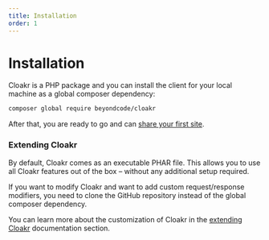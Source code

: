 ```yaml
---
title: Installation
order: 1
---
```


# Installation
 
Cloakr is a PHP package and you can install the client for your local machine as a global composer dependency:

```bash
composer global require beyondcode/cloakr
```

After that, you are ready to go and can [share your first site](/docs/cloakr/getting-started/sharing-your-first-site).

### Extending Cloakr

By default, Cloakr comes as an executable PHAR file. This allows you to use all Cloakr features out of the box – without any additional setup required.

If you want to modify Cloakr and want to add custom request/response modifiers, you need to clone the GitHub repository instead of the global composer dependency.

You can learn more about the customization of Cloakr in the [extending Cloakr](/docs/cloakr/extending-the-server/subdomain-generator) documentation section.

